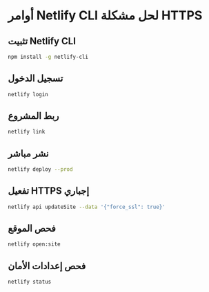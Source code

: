 # أوامر Netlify CLI لحل مشكلة HTTPS

## تثبيت Netlify CLI
```bash
npm install -g netlify-cli
```

## تسجيل الدخول
```bash
netlify login
```

## ربط المشروع
```bash
netlify link
```

## نشر مباشر
```bash
netlify deploy --prod
```

## تفعيل HTTPS إجباري
```bash
netlify api updateSite --data '{"force_ssl": true}'
```

## فحص الموقع
```bash
netlify open:site
```

## فحص إعدادات الأمان
```bash
netlify status
```
